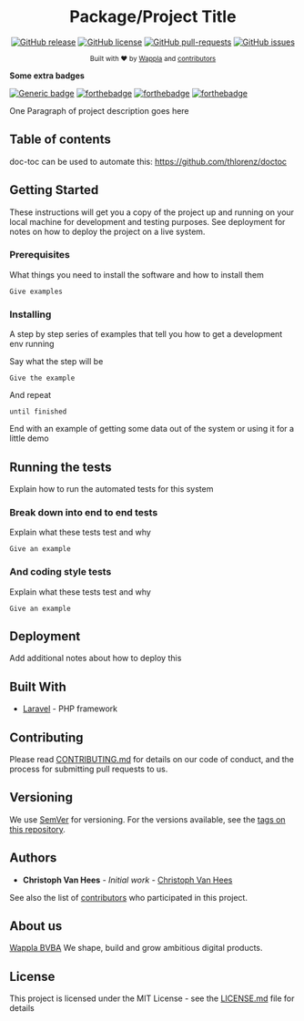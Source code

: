 <h1 align="center">Package/Project Title</h1>
<div align="center">
  
[![GitHub release](https://img.shields.io/github/release/wappla/docs-general-base-templates.svg?style=flat-square)](https://github.com/wappla/docs-general-base-templates/releases/)  [![GitHub license](https://img.shields.io/badge/license-MIT-blue.svg?style=flat-square)](https://github.com/docs-general-base-templates/blob/master/LICENSE)  [![GitHub pull-requests](https://img.shields.io/github/issues-pr/wappla/docs-general-base-templates.svg?style=flat-square)](https://GitHub.com/wappla/docs-general-base-templates/pull/)  [![GitHub issues](https://img.shields.io/github/issues/wappla/docs-general-base-templates.svg?style=flat-square)](https://GitHub.com/wappla/docs-general-base-templates/issues/)
  
  <sub>Built with ❤︎ by
  <a href="#about-us">Wappla</a> and
  <a href="https://github.com/wappla/docs-general-base-templates/graphs/contributors">
    contributors
  </a>
</div>

**Some extra badges**

[![Generic badge](https://img.shields.io/badge/<SUBJECT>-<STATUS>-<COLOR>.svg)](https://shields.io/)
[![forthebadge](https://forthebadge.com/images/badges/fuck-it-ship-it.svg)](https://forthebadge.com) [![forthebadge](https://forthebadge.com/images/badges/contains-cat-gifs.svg)](https://forthebadge.com) [![forthebadge](https://forthebadge.com/images/badges/built-with-love.svg)](https://forthebadge.com)

One Paragraph of project description goes here

## Table of contents

doc-toc can be used to automate this: https://github.com/thlorenz/doctoc

## Getting Started

These instructions will get you a copy of the project up and running on your local machine for development and testing purposes. See deployment for notes on how to deploy the project on a live system.

### Prerequisites

What things you need to install the software and how to install them

```
Give examples
```

### Installing

A step by step series of examples that tell you how to get a development env running

Say what the step will be

```
Give the example
```

And repeat

```
until finished
```

End with an example of getting some data out of the system or using it for a little demo

## Running the tests

Explain how to run the automated tests for this system

### Break down into end to end tests

Explain what these tests test and why

```
Give an example
```

### And coding style tests

Explain what these tests test and why

```
Give an example
```

## Deployment

Add additional notes about how to deploy this

## Built With

* [Laravel](https://laravel.com/) - PHP framework

## Contributing

Please read [CONTRIBUTING.md](https://github.com/wappla/docs-general-base-templates) for details on our code of conduct, and the process for submitting pull requests to us.

## Versioning

We use [SemVer](http://semver.org/) for versioning. For the versions available, see the [tags on this repository](https://github.com/wappla/docs-general-base-templates/tags). 

## Authors

* **Christoph Van Hees** - *Initial work* - [Christoph Van Hees](https://github.com/Christophvh)

See also the list of [contributors](https://github.com/your/project/contributors) who participated in this project.

## About us

[Wappla BVBA](https://www.wappla.com/)
We shape, build and grow ambitious digital products.

## License

This project is licensed under the MIT License - see the [LICENSE.md](https://github.com/wappla/docs-general-base-templates/blob/master/LICENSE) file for details
